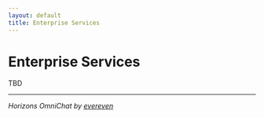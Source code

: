 ```yaml
---
layout: default
title: Enterprise Services
---
```


# Enterprise Services

TBD

---
*Horizons OmniChat by [evereven](https://evereven.tech)*
